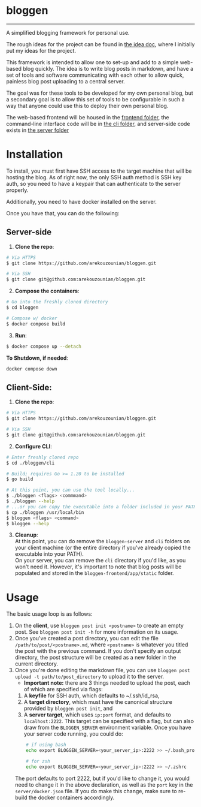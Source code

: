 # bloggen 
--- 
A simplified blogging framework for personal use. 

The rough ideas for the project can be found in [the idea doc](./idea-doc.md), where I initially put my ideas for the project. 

This framework is intended to allow one to set-up and add to a simple web-based blog quickly. The idea is to write blog posts in markdown, and have a set of tools and software communicating with each other to allow quick, painless blog post uploading to a central server. 

The goal was for these tools to be developed for my own personal blog, but a secondary goal is to allow this set of tools to be configurable in such a way that anyone could use this to deploy their own personal blog. 

The web-based frontend will be housed in the [frontend folder](./bloggen-frontend/), the command-line interface code will be in [the cli folder](./cli/), and  server-side code exists in [the server folder](./server/) 

# Installation 
To install, you must first have SSH access to the target machine that will be hosting the blog. As of right now, the only SSH auth method is SSH key auth, so you need to have a keypair that can authenticate to the server properly. 

Additionally, you need to have docker installed on the server.

Once you have that, you can do the following:

## Server-side 
1. **Clone the repo**:
```sh
# Via HTTPS
$ git clone https://github.com/arekouzounian/bloggen.git

# Via SSH
$ git clone git@github.com:arekouzounian/bloggen.git
```
2. **Compose the containers**:
```sh
# Go into the freshly cloned directory
$ cd bloggen

# Compose w/ docker 
$ docker compose build 
```
3. **Run**:
```sh
$ docker compose up --detach
```

**To Shutdown, if needed**:
```sh
docker compose down
```

## Client-Side: 
1. **Clone the repo**:
```sh
# Via HTTPS
$ git clone https://github.com/arekouzounian/bloggen.git

# Via SSH
$ git clone git@github.com:arekouzounian/bloggen.git
```
2. **Configure CLI**:
```sh
# Enter freshly cloned repo
$ cd ./bloggen/cli

# Build; requires Go >= 1.20 to be installed
$ go build 

# At this point, you can use the tool locally...
$ ./bloggen <flags> <commmand> 
$ ./bloggen --help
# ...or you can copy the executable into a folder included in your PATH
$ cp ./bloggen /usr/local/bin
$ bloggen <flags> <command> 
$ bloggen --help
```
3. **Cleanup**: \
At this point, you can do remove the `bloggen-server` and `cli` folders on your client machine (or the entire directory if you've already copied the executable into your PATH). \
On your server, you can remove the `cli` directory if you'd like, as you won't need it. However, it's important to note that blog posts will be populated and stored in the `bloggen-frontend/app/static` folder. 

# Usage 
The basic usage loop is as follows: 
1. On the **client**, use `bloggen post init <postname>` to create an empty post. See `bloggen post init -h` for more information on its usage. 
2. Once you've created a post directory, you can edit the file `/path/to/post/<postname>.md`, where `<postname>` is whatever you titled the post with the previous command. If you don't specify an output directory, the post structure will be created as a new folder in the current directory. 
3. Once you're done editing the markdown file, you can use `bloggen post upload -t path/to/post_directory` to upload it to the server. 
   - **Important note:** there are 3 things needed to upload the post, each of which are specified via flags: 
    1. A **keyfile** for SSH auth, which defaults to ~/.ssh/id_rsa,
    2. A **target directory**, which must have the canonical structure provided by `bloggen post init`, and
    3. A **server target**, which uses `ip:port` format, and defaults to `localhost:2222`. This target can be specified with a flag, but can also draw from the `BLOGGEN_SERVER` environment variable. Once you have your server code running, you could do: 
    ```sh 
        # if using bash
        echo export BLOGGEN_SERVER=<your_server_ip>:2222 >> ~/.bash_profile

        # for zsh
        echo export BLOGGEN_SERVER=<your_server_ip>:2222 >> ~/.zshrc
    ```
    The port defaults to port 2222, but if you'd like to change it, you would need to change it in the above declaration, as well as the `port` key in the  `server/docker.json` file. If you do make this change, make sure to re-build the docker containers accordingly.
